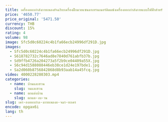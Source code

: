 ```yaml
---
title: เครื่องออกกำลังกายเพลงอัจฉริยะเครื่องฝึกมวยแซนดาเทรนเนอร์ติดผนังเครื่องออกกำลังกายแบบไฟฟ้าสำหรับผู้ใหญ่
price: '4650.77'
price_original: '5471.50'
currency: THB
discount: 15%
rating: 4
volume: 98
image: Sfc5d0c60224c4b1fa66ecb24996df291D.jpg
images:
  - Sfc5d0c60224c4b1fa66ecb24996df291D.jpg
  - S618782732c7646ad8e7840d761abfb37b.jpg
  - Sd9ffb4726a204273a5f2b9ce04409a55X.jpg
  - S6c94d1588088446eb38ce1d24e197bde1.jpg
  - Sa2d060b8756842868d8b93aab14a45fcq.jpg
video: 4000228280303.mp4
categories:
  - name: บ้านและสวน
    slug: านและสวน
  - name: ตกแต่งบ้าน
    slug: ตกแต-งบ-าน
slug: เคร-องออกกำล-งกายเพลงอ-จฉร-ยะเคร
encode: opgax6i
lang: th
---
```

  
